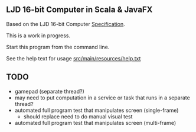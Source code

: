 LJD 16-bit Computer in Scala & JavaFX
-------------------------------------

Based on the LJD 16-bit Computer
[Specification](https://github.com/lj-ditrapani/16-bit-computer-specification).

This is a work in progress.

Start this program from the command line.

See the help text for usage [src/main/resources/help.txt](src/main/resources/help.txt)


TODO
----

- gamepad (separate thread?)
- may need to put computation in a service or task
  that runs in a separate thread?
- automated full program test that manipulates screen (single-frame)
    - should replace need to do manual visual test
- automated full program test that manipulates screen (multi-frame)
